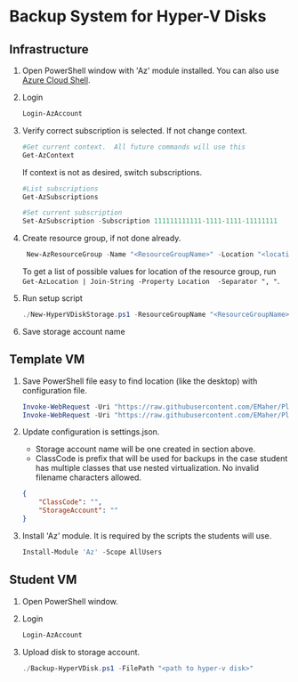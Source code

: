 # Backup System for Hyper-V Disks

## Infrastructure
1. Open PowerShell window with 'Az' module installed.  You can also use [Azure Cloud Shell](https://shell.azure.com).

2. Login

   ```powershell
   Login-AzAccount
   ```

3. Verify correct subscription is selected.  If not change context.

   ```powershell
   #Get current context.  All future commands will use this
   Get-AzContext
   ```
   
   If context is not as desired, switch subscriptions.

   ```powershell
   #List subscriptions
   Get-AzSubscriptions

   #Set current subscription
   Set-AzSubscription -Subscription 111111111111-1111-1111-11111111
   ```

4. Create  resource group, if not done already.

   ```powershell
    New-AzResourceGroup -Name "<ResourceGroupName>" -Location "<location>"
   ```

   To get a list of possible values for location of the resource group, run `Get-AzLocation | Join-String -Property Location  -Separator ", "`.

5. Run setup script

    ```powershell
    ./New-HyperVDiskStorage.ps1 -ResourceGroupName "<ResourceGroupName>" -StorageAccountName "<StorageAccountName>" -Location "<location>" -InstructorEmails @('email1@myschool.com', 'email2@myschool.com') -StudentEmails @('student1@myschool.com', 'student2@myschool.com')
    ```

6. Save storage account name

## Template VM

1. Save PowerShell file easy to find location (like the desktop) with configuration file.

    ```powershell
    Invoke-WebRequest -Uri "https://raw.githubusercontent.com/EMaher/Playground/main/LabServices-V2/hyperv-disk-backup/Backup-HyperVDisk.ps1" -OutFile $(Join-Path $env:USERPROFILE Desktop "SaveHypervDisk\Backup-HyperVDisk.ps1") -Force
    Invoke-WebRequest -Uri "https://raw.githubusercontent.com/EMaher/Playground/main/LabServices-V2/hyperv-disk-backup/settings.json" -OutFile $(Join-Path $env:USERPROFILE Desktop "SaveHypervDisk\settings.json")
    ```

2. Update configuration is settings.json.  
    
    - Storage account name will be one created in section above.  
    - ClassCode is prefix that will be used for backups in the case student has multiple classes that use nested virtualization. No invalid filename characters allowed.

    ```json
    {
        "ClassCode": "",
        "StorageAccount": ""
    }
    ```

3. Install 'Az' module.  It is required by the scripts the students will use.

    ```powershell
    Install-Module 'Az' -Scope AllUsers 
    ```

## Student VM

1. Open PowerShell window.
2. Login

    ```powershell
    Login-AzAccount
    ```

3. Upload disk to storage account.

   ```powershell
   ./Backup-HyperVDisk.ps1 -FilePath "<path to hyper-v disk>"
   ```